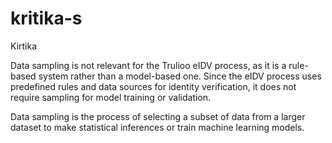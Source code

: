 # kritika-s
Kirtika


Data sampling is not relevant for the Trulioo eIDV process, as it is a rule-based system rather than a model-based one. Since the eIDV process uses predefined rules and data sources for identity verification, it does not require sampling for model training or validation.

Data sampling is the process of selecting a subset of data from a larger dataset to make statistical inferences or train machine learning models.

